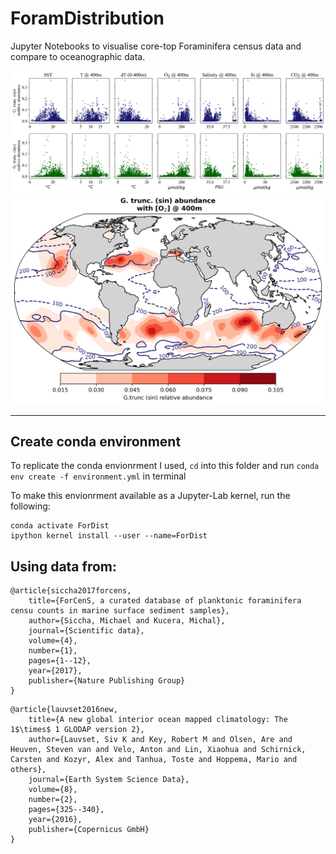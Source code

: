 # ForamDistribution
Jupyter Notebooks to visualise core-top Foraminifera census data and compare to oceanographic data.

<img src='G_trunc_oceanographic_plots.png'>
<img src='G_trunc_sin_O2_400.png'>

----
## Create conda environment
To replicate the conda envionrment I used, ```cd``` into this folder and run ```conda env create -f environment.yml``` in terminal

To make this envionrment available as a Jupyter-Lab kernel, run the following:
```
conda activate ForDist
ipython kernel install --user --name=ForDist
```
## Using data from:
```
@article{siccha2017forcens,
    title={ForCenS, a curated database of planktonic foraminifera censu counts in marine surface sediment samples},
    author={Siccha, Michael and Kucera, Michal},
    journal={Scientific data},
    volume={4},
    number={1},
    pages={1--12},
    year={2017},
    publisher={Nature Publishing Group}
}
```

```
@article{lauvset2016new,
    title={A new global interior ocean mapped climatology: The 1$\times$ 1 GLODAP version 2},
    author={Lauvset, Siv K and Key, Robert M and Olsen, Are and Heuven, Steven van and Velo, Anton and Lin, Xiaohua and Schirnick, Carsten and Kozyr, Alex and Tanhua, Toste and Hoppema, Mario and others},
    journal={Earth System Science Data},
    volume={8},
    number={2},
    pages={325--340},
    year={2016},
    publisher={Copernicus GmbH}
}
```